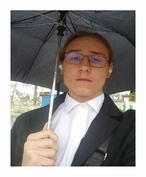 <img src = "https://github.com/Artimethan/rsschool-cv/blob/gh-pages/images/cvphoto.png?raw=true?raw=true" width = "200" height = "250" alt = "пример" align = "center" />  
<audio>	src = "https://github.com/Afircock/tipkcoC/blob/main/greg.wav"</audio>